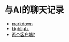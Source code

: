 # 与AI的聊天记录
- [markdown](/withTongyi/aboutMarkdown/)
- [highlight](/withTongyi/howToUseHighlight/)
- [两个客户端?](/withTongyi/twoClients/)
